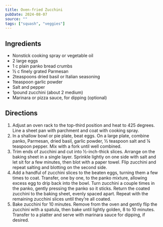 ```yaml
---
title: Oven-fried Zucchini
pubDate: 2024-08-07
source: ""
tags: ["squash", "veggies"]
---
```


<section>

## Ingredients

- Nonstick cooking spray or vegetable oil
- 2 large eggs
- 1 c plain panko bread crumbs
- ½ c finely grated Parmesan
- 2teaspoons dried basil or Italian seasoning
- 1teaspoon garlic powder
- Salt and pepper
- 1pound zucchini (about 2 medium)
- Marinara or pizza sauce, for dipping (optional)

</section>

<section>

## Directions

 1. Adjust an oven rack to the top-third position and heat to 425 degrees. Line a sheet pan with parchment and coat with cooking spray.
 2. In a shallow bowl or pie plate, beat eggs. On a large plate, combine panko, Parmesan, dried basil, garlic powder, ½ teaspoon salt and ¼ teaspoon pepper. Mix with a fork until well combined.
 3. Trim ends of zucchini and cut into ½-inch-thick slices. Arrange on the baking sheet in a single layer. Sprinkle lightly on one side with salt and let sit for a few minutes, then blot with a paper towel. Flip zucchini and repeat salting and blotting on the second side.
 4. Add a handful of zucchini slices to the beaten eggs, turning them a few times to coat. Transfer, one by one, to the panko mixture, allowing excess egg to drip back into the bowl. Turn zucchini a couple times in the panko, gently pressing the panko so it sticks. Return the coated zucchini to the baking sheet, evenly spaced apart. Repeat with the remaining zucchini slices until they’re all coated.
 5. Bake zucchini for 10 minutes. Remove from the oven and gently flip the zucchini with a spatula, then bake until lightly golden, 8 to 10 minutes. Transfer to a platter and serve with marinara sauce for dipping, if desired.

</section>
